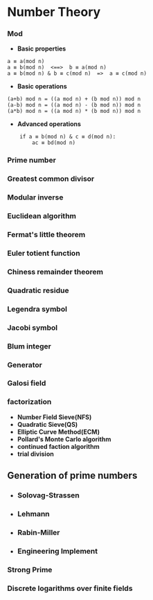 # Number Theory

### Mod
- **Basic properties**
```
a ≡ a(mod n)
a ≡ b(mod n)  <==>  b ≡ a(mod n)
a ≡ b(mod n) & b ≡ c(mod n)  =>  a ≡ c(mod n) 
```

- **Basic operations**
```
(a+b) mod n = ((a mod n) + (b mod n)) mod n
(a-b) mod n = ((a mod n) - (b mod n)) mod n
(a*b) mod n = ((a mod n) * (b mod n)) mod n
```

- **Advanced operations**
```
    if a ≡ b(mod n) & c ≡ d(mod n):
        ac ≡ bd(mod n)
```


### Prime number

### Greatest common divisor

### Modular inverse

### Euclidean algorithm

### Fermat's little theorem

### Euler totient function

### Chiness remainder theorem

### Quadratic residue

### Legendra symbol

### Jacobi symbol

### Blum integer

### Generator

### Galosi field

### factorization
- **Number Field Sieve(NFS)**
- **Quadratic Sieve(QS)**
- **Elliptic Curve Method(ECM)**
- **Pollard's Monte Carlo algorithm**
- **continued faction algorithm**
- **trial division**

## Generation of prime numbers

- ### Solovag-Strassen
- ### Lehmann
- ### Rabin-Miller
- ### Engineering Implement

### Strong Prime

### Discrete logarithms over finite fields